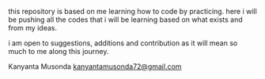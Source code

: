 this repository is based on me learning how to code by practicing.
here i will be pushing all the codes that i will be learning based on what exists and from my ideas.

i am open to suggestions, additions and contribution as it will mean so much to me along this journey.

Kanyanta Musonda
<kanyantamusonda72@gmail.com>
